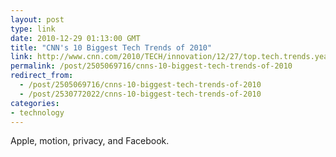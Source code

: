 ```yaml
---
layout: post
type: link
date: 2010-12-29 01:13:00 GMT
title: "CNN's 10 Biggest Tech Trends of 2010"
link: http://www.cnn.com/2010/TECH/innovation/12/27/top.tech.trends.year/index.html
permalink: /post/2505069716/cnns-10-biggest-tech-trends-of-2010
redirect_from: 
  - /post/2505069716/cnns-10-biggest-tech-trends-of-2010
  - /post/2530772022/cnns-10-biggest-tech-trends-of-2010
categories:
- technology
---
```

Apple, motion, privacy, and Facebook.
